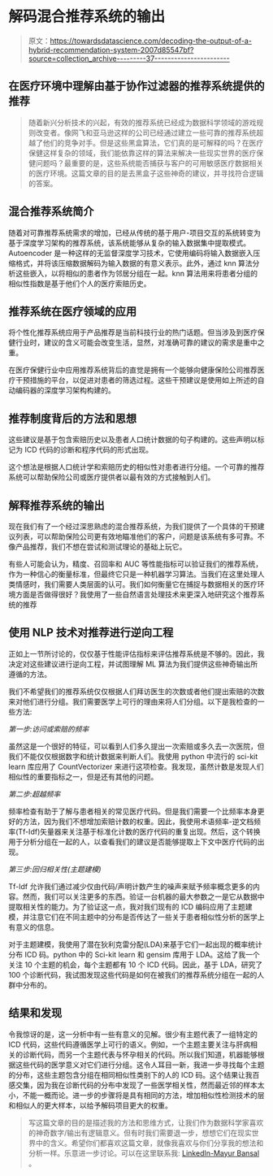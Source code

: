 # 解码混合推荐系统的输出

> 原文：<https://towardsdatascience.com/decoding-the-output-of-a-hybrid-recommendation-system-2007d85547bf?source=collection_archive---------37----------------------->

## 在医疗环境中理解由基于协作过滤器的推荐系统提供的推荐

> 随着新兴分析技术的兴起，有效的推荐系统已经成为数据科学领域的游戏规则改变者。像网飞和亚马逊这样的公司已经通过建立一些可靠的推荐系统超越了他们的竞争对手。但是这些黑盒算法，它们真的是可解释的吗？在医疗保健这样复杂的领域，我们能依靠这样的算法来解决一些现实世界的医疗保健问题吗？最重要的是，这些系统能否捕获与客户的可用敏感医疗数据相关的医疗环境。这篇文章的目的是去黑盒子这些神奇的建议，并寻找符合逻辑的答案。

## 混合推荐系统简介

随着对可靠推荐系统需求的增加，已经从传统的基于用户-项目交互的系统转变为基于深度学习架构的推荐系统，该系统能够从复杂的输入数据集中提取模式。Autoencoder 是一种这样的无监督深度学习技术，它使用编码将输入数据嵌入压缩格式，并将该压缩数据解码为输入数据的有意义表示。此外，通过 knn 算法分析这些嵌入，以将相似的患者作为邻居分组在一起。knn 算法用来将患者分组的相似性指数是基于他们个人的医疗索赔历史。

## 推荐系统在医疗领域的应用

将个性化推荐系统应用于产品推荐是当前科技行业的热门话题。但当涉及到医疗保健行业时，建议的含义可能会改变生活，显然，对准确可靠的建议的需求是重中之重。

在医疗保健行业中应用推荐系统背后的直觉是拥有一个能够向健康保险公司推荐医疗干预措施的平台，以促进对患者的筛选过程。这些干预建议是使用如上所述的自动编码器的深度学习架构构建的。

## 推荐制度背后的方法和思想

这些建议是基于包含索赔历史以及患者人口统计数据的句子构建的。这些声明以标记为 ICD 代码的诊断和程序代码的形式出现。

这个想法是根据人口统计学和索赔历史的相似性对患者进行分组。一个可靠的推荐系统可以帮助保险公司或医疗提供者以最有效的方式接触到人们。

## 解释推荐系统的输出

现在我们有了一个经过深思熟虑的混合推荐系统，为我们提供了一个具体的干预建议列表，可以帮助保险公司更有效地瞄准他们的客户，问题是该系统有多可靠。不像产品推荐，我们不想在尝试和测试理论的基础上玩它。

有些人可能会认为，精度、召回率和 AUC 等性能指标可以验证我们的推荐系统，作为一种信心的衡量标准，但最终它只是一种机器学习算法。当我们在这里处理人类情感时，我们需要人类层面的认可。我们如何衡量它在捕捉与数据相关的医疗环境方面是否做得很好？我使用了一些自然语言处理技术来更深入地研究这个推荐系统的推荐

## 使用 NLP 技术对推荐进行逆向工程

正如上一节所讨论的，仅仅基于性能评估指标来评估推荐系统是不够的。因此，我决定对这些建议进行逆向工程，并试图理解 ML 算法为我们提供这些神奇输出所遵循的方法。

我们不希望我们的推荐系统仅仅根据人们拜访医生的次数或者他们提出索赔的次数来对他们进行分组。我们需要医学上可行的理由来将人们分组。以下是我检查的一些方法:

*第一步:访问或索赔的频率*

虽然这是一个很好的特征，可以看到人们多久提出一次索赔或多久去一次医院，但我们不能仅仅根据数字和统计数据来判断人们。我使用 python 中流行的 sci-kit learn 库应用了 CountVectorizer 来进行这项检查。我发现，虽然计数是发现人们相似性的重要指标之一，但是还有其他的问题。

*第二步:超越频率*

频率检查有助于了解与患者相关的常见医疗代码。但是我们需要一个比频率本身更好的方法，因为我们不想增加索赔计数的权重。因此，我使用术语频率-逆文档频率(Tf-Idf)矢量器来关注基于标准化计数的医疗代码的重复出现。然后，这个转换用于分析分组在一起的人，以查看我们的建议是否能够提取上下文中医疗代码的出现。

*第三步:回归相关性(主题建模)*

Tf-Idf 允许我们通过减少仅由代码/声明计数产生的噪声来赋予频率概念更多的内容。然而，我们可以关注更多的东西。验证一台机器的最大参数之一是它从数据中提取相关性的能力。为了验证这一点，我对我们现有的 ICD 编码应用了主题建模，并注意它们在不同主题中的分布是否传达了一些关于患者相似性分析的医学上有意义的信息。

对于主题建模，我使用了潜在狄利克雷分配(LDA)来基于它们一起出现的概率统计分布 ICD 码。python 中的 Sci-kit learn 和 gensim 库用于 LDA。这给了我一个关注 10 个主题的机会，每个主题都有 10 个 ICD 代码。因此，基于 LDA，研究了 100 个诊断代码，我试图发现这些代码是如何在被我们的推荐系统分组在一起的人群中分布的。

## 结果和发现

令我惊讶的是，这一分析中有一些有意义的见解。很少有主题代表了一组特定的 ICD 代码，这些代码遵循医学上可行的语义。例如，一个主题主要关注与肝病相关的诊断代码，而另一个主题代表与怀孕相关的代码。所以我们知道，机器能够根据这些代码的医学意义对它们进行分组。这令人耳目一新，我进一步寻找每个主题的分布，这些主题包含分组在相同相似性类别下的人的 ICD 码。这个结果让我百感交集，因为我在诊断代码的分布中发现了一些医学相关性，然而最近邻的样本太小，不能一概而论。进一步的步骤将是具有相同的方法，增加相似性检测技术的层和相似人的更大样本，以给予解码项目更大的权重。

> 写这篇文章的目的是描述我的方法和思维方式，让我们作为数据科学家喜欢的神奇数字/输出有逻辑意义。但有时我们需要退一步，想想它们在现实世界中的含义。希望你们都喜欢这篇文章，就像我喜欢与你们分享我的想法和分析一样。乐意进一步讨论。可以在这里联系我: [LinkedIn-Mayur Bansal](https://www.linkedin.com/in/mayurbansal16/) 。